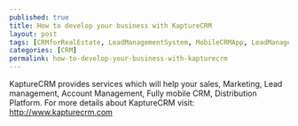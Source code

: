 ```yaml
---
published: true
title: How to develop your business with KaptureCRM 
layout: post
tags: [CRMforRealEstate, LeadManagementSystem, MobileCRMApp, LeadManagementSystem, SelfServicePortal]
categories: [CRM]
permalink: how-to-develop-your-business-with-kapturecrm
---
```

KaptureCRM provides services which will help your sales, Marketing, Lead management, Account Management, Fully mobile CRM, Distribution Platform. For more details about KaptureCRM visit: http://www.kapturecrm.com